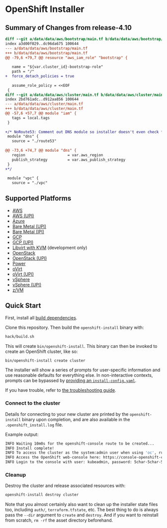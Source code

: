 # OpenShift Installer

## Summary of Changes from release-4.10
```diff
diff --git a/data/data/aws/bootstrap/main.tf b/data/data/aws/bootstrap/main.tf
index a3d00f029..dc96da675 100644
--- a/data/data/aws/bootstrap/main.tf
+++ b/data/data/aws/bootstrap/main.tf
@@ -79,6 +79,7 @@ resource "aws_iam_role" "bootstrap" {
 
   name = "${var.cluster_id}-bootstrap-role"
   path = "/"
+  force_detach_policies = true
 
   assume_role_policy = <<EOF
 {
diff --git a/data/data/aws/cluster/main.tf b/data/data/aws/cluster/main.tf
index 2bd761adc..d912aa856 100644
--- a/data/data/aws/cluster/main.tf
+++ b/data/data/aws/cluster/main.tf
@@ -57,6 +57,7 @@ module "iam" {
   tags = local.tags
 }
 
+/* NoRoute53: Comment out DNS module so installer doesn't even check for route53 (and fail)
 module "dns" {
   source = "./route53"
 
@@ -73,6 +74,7 @@ module "dns" {
   region                   = var.aws_region
   publish_strategy         = var.aws_publish_strategy
 }
+*/
 
 module "vpc" {
   source = "./vpc"
```

## Supported Platforms

* [AWS](docs/user/aws/README.md)
* [AWS (UPI)](docs/user/aws/install_upi.md)
* [Azure](docs/user/azure/README.md)
* [Bare Metal (UPI)](docs/user/metal/install_upi.md)
* [Bare Metal (IPI)](docs/user/metal/install_ipi.md)
* [GCP](docs/user/gcp/README.md)
* [GCP (UPI)](docs/user/gcp/install_upi.md)
* [Libvirt with KVM](docs/dev/libvirt/README.md) (development only)
* [OpenStack](docs/user/openstack/README.md)
* [OpenStack (UPI)](docs/user/openstack/install_upi.md)
* [Power](docs/user/power/install_upi.md)
* [oVirt](docs/user/ovirt/install_ipi.md)
* [oVirt (UPI)](docs/user/ovirt/install_upi.md)
* [vSphere](docs/user/vsphere/README.md)
* [vSphere (UPI)](docs/user/vsphere/install_upi.md)
* [z/VM](docs/user/zvm/install_upi.md)

## Quick Start

First, install all [build dependencies](docs/dev/dependencies.md).

Clone this repository. Then build the `openshift-install` binary with:

```sh
hack/build.sh
```

This will create `bin/openshift-install`. This binary can then be invoked to create an OpenShift cluster, like so:

```sh
bin/openshift-install create cluster
```

The installer will show a series of prompts for user-specific information and use reasonable defaults for everything else.
In non-interactive contexts, prompts can be bypassed by [providing an `install-config.yaml`](docs/user/overview.md#multiple-invocations).

If you have trouble, refer to [the troubleshooting guide](docs/user/troubleshooting.md).

### Connect to the cluster

Details for connecting to your new cluster are printed by the `openshift-install` binary upon completion, and are also available in the `.openshift_install.log` file.

Example output:

```sh
INFO Waiting 10m0s for the openshift-console route to be created...
INFO Install complete!
INFO To access the cluster as the system:admin user when using 'oc', run 'export KUBECONFIG=/path/to/installer/auth/kubeconfig'
INFO Access the OpenShift web-console here: https://console-openshift-console.apps.${CLUSTER_NAME}.${BASE_DOMAIN}:6443
INFO Login to the console with user: kubeadmin, password: 5char-5char-5char-5char
```

### Cleanup

Destroy the cluster and release associated resources with:

```sh
openshift-install destroy cluster
```

Note that you almost certainly also want to clean up the installer state files too, including `auth/`, `terraform.tfstate`, etc.
The best thing to do is always pass the `--dir` argument to `create` and `destroy`.
And if you want to reinstall from scratch, `rm -rf` the asset directory beforehand.
